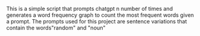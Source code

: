 
This is a simple script that prompts chatgpt n number of times and generates a word frequency graph to count the most frequent words given a prompt. The prompts used for this project are sentence variations that contain the words"random" and "noun"
